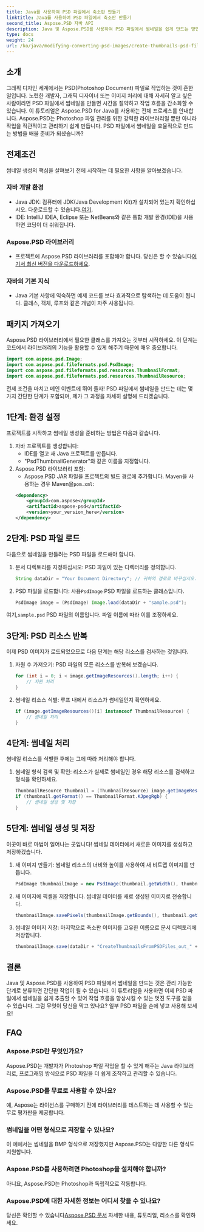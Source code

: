```yaml
---
title: Java를 사용하여 PSD 파일에서 축소판 만들기
linktitle: Java를 사용하여 PSD 파일에서 축소판 만들기
second_title: Aspose.PSD 자바 API
description: Java 및 Aspose.PSD를 사용하여 PSD 파일에서 썸네일을 쉽게 만드는 방법을 알아보세요. 원활한 이미지 처리를 위한 단계별 가이드를 따르세요.
type: docs
weight: 24
url: /ko/java/modifying-converting-psd-images/create-thumbnails-psd-files/
---
```

## 소개
그래픽 디자인 세계에서는 PSD(Photoshop Document) 파일로 작업하는 것이 흔한 일입니다. 노련한 개발자, 그래픽 디자이너 또는 이미지 처리에 대해 자세히 알고 싶은 사람이라면 PSD 파일에서 썸네일을 만들면 시간을 절약하고 작업 흐름을 간소화할 수 있습니다. 이 튜토리얼은 Aspose.PSD for Java를 사용하는 전체 프로세스를 안내합니다. Aspose.PSD는 Photoshop 파일 관리를 위한 강력한 라이브러리일 뿐만 아니라 작업을 직관적이고 관리하기 쉽게 만듭니다. PSD 파일에서 썸네일을 효율적으로 만드는 방법을 배울 준비가 되셨습니까?
## 전제조건
썸네일 생성의 핵심을 살펴보기 전에 시작하는 데 필요한 사항을 알아보겠습니다.
### 자바 개발 환경
-  Java JDK: 컴퓨터에 JDK(Java Development Kit)가 설치되어 있는지 확인하십시오. 다운로드할 수 있습니다.[여기](https://www.oracle.com/java/technologies/javase-jdk11-downloads.html).
- IDE: IntelliJ IDEA, Eclipse 또는 NetBeans와 같은 통합 개발 환경(IDE)을 사용하면 코딩이 더 쉬워집니다.
### Aspose.PSD 라이브러리
- 프로젝트에 Aspose.PSD 라이브러리를 포함해야 합니다. 당신은 할 수 있습니다[여기서 최신 버전을 다운로드하세요](https://releases.aspose.com/psd/java/).
### 자바의 기본 지식
- Java 기본 사항에 익숙하면 예제 코드를 보다 효과적으로 탐색하는 데 도움이 됩니다. 클래스, 객체, 루프와 같은 개념이 자주 사용됩니다.
## 패키지 가져오기
Aspose.PSD 라이브러리에서 필요한 클래스를 가져오는 것부터 시작하세요. 이 단계는 코드에서 라이브러리의 기능을 활용할 수 있게 해주기 때문에 매우 중요합니다.
```java
import com.aspose.psd.Image;
import com.aspose.psd.fileformats.psd.PsdImage;
import com.aspose.psd.fileformats.psd.resources.ThumbnailFormat;
import com.aspose.psd.fileformats.psd.resources.ThumbnailResource;
```
전제 조건을 마치고 메인 이벤트에 뛰어 들자! PSD 파일에서 썸네일을 만드는 데는 몇 가지 간단한 단계가 포함되며, 제가 그 과정을 자세히 설명해 드리겠습니다.
## 1단계: 환경 설정
프로젝트를 시작하고 썸네일 생성을 준비하는 방법은 다음과 같습니다.
1. 자바 프로젝트를 생성합니다:
   - IDE를 열고 새 Java 프로젝트를 만듭니다.
   - "PsdThumbnailGenerator"와 같은 이름을 지정합니다.
2. Aspose.PSD 라이브러리 포함:
   -  Aspose.PSD JAR 파일을 프로젝트의 빌드 경로에 추가합니다. Maven을 사용하는 경우 Maven을`pom.xml`:
     ```xml
     <dependency>
         <groupId>com.aspose</groupId>
         <artifactId>aspose-psd</artifactId>
         <version>your_version_here</version>
     </dependency>
     ```
## 2단계: PSD 파일 로드
다음으로 썸네일을 만들려는 PSD 파일을 로드해야 합니다. 
1. 문서 디렉토리를 지정하십시오:
   PSD 파일이 있는 디렉터리를 정의합니다.
   ```java
   String dataDir = "Your Document Directory"; // 귀하의 경로로 바꾸십시오.
   ```
2. PSD 파일을 로드합니다:
    사용`PsdImage` PSD 파일을 로드하는 클래스입니다.
   ```java
   PsdImage image = (PsdImage) Image.load(dataDir + "sample.psd");
   ```
 여기,`sample.psd` PSD 파일의 이름입니다. 파일 이름에 따라 이를 조정하세요.
## 3단계: PSD 리소스 반복
이제 PSD 이미지가 로드되었으므로 다음 단계는 해당 리소스를 검사하는 것입니다.
1. 자원 수 가져오기:
   PSD 파일의 모든 리소스를 반복해 보겠습니다.
   ```java
   for (int i = 0; i < image.getImageResources().length; i++) {
       // 자원 처리
   }
   ```
   
2. 썸네일 리소스 식별:
   루프 내에서 리소스가 썸네일인지 확인하세요.
   ```java
   if (image.getImageResources()[i] instanceof ThumbnailResource) {
       // 썸네일 처리
   }
   ```
## 4단계: 썸네일 처리
썸네일 리소스를 식별한 후에는 그에 따라 처리해야 합니다.
1. 썸네일 형식 검색 및 확인:
   리소스가 실제로 썸네일인 경우 해당 리소스를 검색하고 형식을 확인하세요.
   ```java
   ThumbnailResource thumbnail = (ThumbnailResource) image.getImageResources()[i];
   if (thumbnail.getFormat() == ThumbnailFormat.KJpegRgb) {
       // 썸네일 생성 및 저장
   }
   ```
## 5단계: 썸네일 생성 및 저장
이곳이 바로 마법이 일어나는 곳입니다! 썸네일 데이터에서 새로운 이미지를 생성하고 저장하겠습니다.
1. 새 이미지 만들기:
   썸네일 리소스의 너비와 높이를 사용하여 새 비트맵 이미지를 만듭니다.
   ```java
   PsdImage thumbnailImage = new PsdImage(thumbnail.getWidth(), thumbnail.getHeight());
   ```
2. 새 이미지에 픽셀을 저장합니다.
   썸네일 데이터를 새로 생성된 이미지로 전송합니다.
   ```java
   thumbnailImage.savePixels(thumbnailImage.getBounds(), thumbnail.getThumbnailData());
   ```
3. 썸네일 이미지 저장:
   마지막으로 축소판 이미지를 고유한 이름으로 문서 디렉토리에 저장합니다.
   ```java
   thumbnailImage.save(dataDir + "CreateThumbnailsFromPSDFiles_out_" + i + ".bmp");
   ```

## 결론
Java 및 Aspose.PSD를 사용하여 PSD 파일에서 썸네일을 만드는 것은 관리 가능한 단계로 분류하면 간단한 작업이 될 수 있습니다. 이 튜토리얼을 사용하면 이제 PSD 파일에서 썸네일을 쉽게 추출할 수 있어 작업 흐름을 향상시킬 수 있는 멋진 도구를 얻을 수 있습니다. 그럼 무엇이 당신을 막고 있나요? 일부 PSD 파일을 손에 넣고 사용해 보세요!
## FAQ
### Aspose.PSD란 무엇인가요?
Aspose.PSD는 개발자가 Photoshop 파일 작업을 할 수 있게 해주는 Java 라이브러리로, 프로그래밍 방식으로 PSD 파일을 더 쉽게 조작하고 관리할 수 있습니다.
### Aspose.PSD를 무료로 사용할 수 있나요?
예, Aspose는 라이선스를 구매하기 전에 라이브러리를 테스트하는 데 사용할 수 있는 무료 평가판을 제공합니다.
### 썸네일을 어떤 형식으로 저장할 수 있나요?
이 예에서는 썸네일을 BMP 형식으로 저장했지만 Aspose.PSD는 다양한 다른 형식도 지원합니다.
### Aspose.PSD를 사용하려면 Photoshop을 설치해야 합니까?
아니요, Aspose.PSD는 Photoshop과 독립적으로 작동합니다.
### Aspose.PSD에 대한 자세한 정보는 어디서 찾을 수 있나요?
 당신은 확인할 수 있습니다[Aspose.PSD 문서](https://reference.aspose.com/psd/java/) 자세한 내용, 튜토리얼, 리소스를 확인하세요.